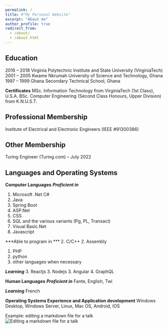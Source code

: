 ```yaml
---
permalink: /
title: #"My Personal Website"
excerpt: "About me"
author_profile: true
redirect_from: 
  - /about/
  - /about.html
---
```


Education
------
2016 – 2018       Virginia Polytechnic Institute and State University (VirginiaTech)
2001 – 2005       Kwame Nkrumah University of Science and Technology, Ghana
1997 – 1999       Ghana Secondary Technical School, Ghana

**Certificates**
MSc. Information Technology from VirginiaTech (1st Class), U.S.A.
BSc. Computer Engineering (Second Class Honours, Upper Division) from K.N.U.S.T.


Professional Membership
------
Institute of Electrical and Electronic Engineers (IEEE #91300386)


Other Membership
------
Turing Engineer (Turing.com) – July 2022


Languages and Operating Systems
------
**Computer Languages**
***Proficient in***
1. Microsoft .Net C#
1. Java
1. Spring Boot
1. ASP.Net
1. CSS
1. SQL and the various variants (Pg, PL, Transact)
1. Visual Basic.Net
1. Javascript

***Able to program in ***
2. C/C++
2. Assembly
1. PHP
1. python
1. other languages when necessary

***Learning***
3. Reactjs
3. Nodejs
3. Angular
4. GraphQL

**Human Languages**
***Proficient in***
Fante, English, Twi

***Learning***
French


**Operating Systems Experience and Application development**
Windows Desktop, Windows Server, Linux, Mac OS, Android, IOS


Example: editing a markdown file for a talk
![Editing a markdown file for a talk](/images/editing-talk.png)

